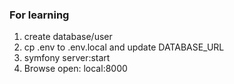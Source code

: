 ### For learning 

1. create database/user
2. cp .env to .env.local and update DATABASE_URL 
3. symfony server:start
4. Browse open: local:8000

